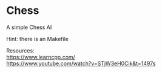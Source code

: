 # Chess
A simple Chess AI 

<p>Hint: there is an Makefile</p>

Resources: <br>
https://www.learncpp.com/ <br>
https://www.youtube.com/watch?v=STjW3eH0Cik&t=1497s <br>
<br>
